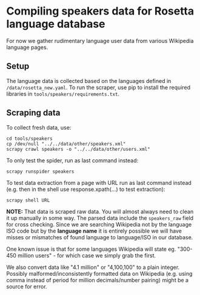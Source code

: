 # Compiling speakers data for Rosetta language database

For now we gather rudimentary language user data from various Wikipedia 
language pages.

## Setup

The language data is collected based on the languages defined in 
`/data/rosetta_new.yaml`. To run the scraper, use pip to install the required
libraries in `tools/speakers/requirements.txt`. 

## Scraping data

To collect fresh data, use:

```
cd tools/speakers
cp /dev/null "../../data/other/speakers.xml"
scrapy crawl speakers -o "../../data/other/users.xml"
```

To only test the spider, run as last command instead:

```
scrapy runspider speakers
```

To test data extraction from a page with URL run as last command instead (e.g. then in the shell use response.xpath(...) to test extraction):

```
scrapy shell URL
```

**NOTE:** That data is scraped raw data. You will almost always need to clean
it up manually in some way. The parsed data include the `speakers_raw` field 
for cross checking. Since we are searching Wikipedia not by the language ISO
code but by the **language name** it is entirely possible we will have misses
or mismatches of found language to language/ISO in our database.

One known issue is that for some languages Wikipedia will state eg. "300-450 
million users" - for which case we simply grab the first.

We also convert data like "4.1 million" or "4,100,100" to a plain integer.
Possibly malformed/inconsistently formatted data on Wikipedia (e.g. using comma
instead of period for million decimals/number pairing) might be a source for 
error.